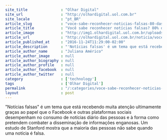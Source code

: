 ```yaml
---
site_title               : "Olhar Digital"
site_url                 : "http://olhardigital.uol.com.br"
site_locale              : "pt_BR"
article_slug             : "voce-sabe-reconhecer-noticias-falsas-80-das-pessoas-nao-conseguem-diz-estudo"
article_title            : "Você sabe reconhecer notícias falsas? 80% das pessoas não conseguem, diz estudo"
article_image            : "http://img1.olhardigital.uol.com.br/uploads/acervo_imagens/2016/08/20160831180628_660_420.jpg"
article_url              : "http://olhardigital.uol.com.br/noticia/voce-sabe-reconhecer-noticias-falsas-80-das-pessoas-nao-conseguem-diz-estudo/64162"
article_published_at     : "2016-11-24T11:29:00-02:00"
article_description      : "'Notícias falsas' é um tema que está recebendo muita atenção ultimamente graças ao papel que o Facebook e outras plataformas sociais desempenham no consumo de notícias diário das pessoas e à forma como pretendem combater a disseminação de informações enganosas. Um estudo de Stanford mostra que a maioria das pessoas não sabe quando uma notícia é falsa."
article_author_name      : "Juliana Américo"
article_author_image     : null
article_author_biography : null
article_author_profile   : null
article_author_facebook  : null
article_author_twitter   : null
category                 : ['technology']
tags                     : ['Olhar Digital']
permalink                : "/:categories/voce-sabe-reconhecer-noticias-falsas-80-das-pessoas-nao-conseguem-diz-estudo/"
layout                   : post
---
```


"Notícias falsas" é um tema que está recebendo muita atenção ultimamente graças ao papel que o Facebook e outras plataformas sociais desempenham no consumo de notícias diário das pessoas e à forma como pretendem combater a disseminação de informações enganosas. Um estudo de Stanford mostra que a maioria das pessoas não sabe quando uma notícia é falsa.
